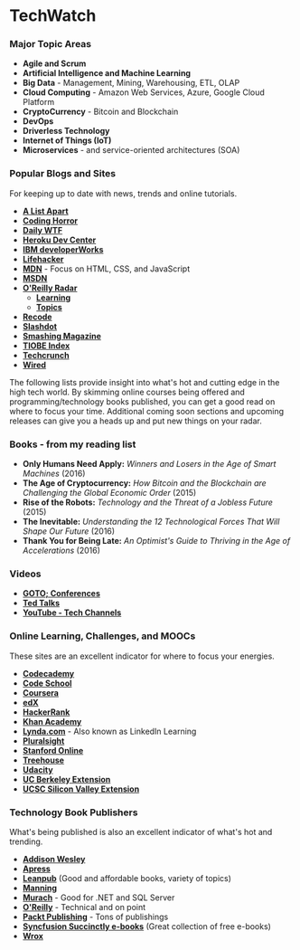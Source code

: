 # TechWatch

### Major Topic Areas

- **Agile and Scrum**
- **Artificial Intelligence and Machine Learning**
- **Big Data** - Management, Mining, Warehousing, ETL, OLAP
- **Cloud Computing** - Amazon Web Services, Azure, Google Cloud Platform
- **CryptoCurrency** - Bitcoin and Blockchain
- **DevOps**
- **Driverless Technology**
- **Internet of Things (IoT)**
- **Microservices** - and  service-oriented architectures (SOA)

### Popular Blogs and Sites

For keeping up to date with news, trends and online tutorials.

- **<a href="http://alistapart.com/" target="_blank">A List Apart</a>**
- **<a href="https://blog.codinghorror.com/" target="_blank">Coding Horror</a>**
- **<a href="http://thedailywtf.com/" target="_blank">Daily WTF</a>**
- **<a href="https://devcenter.heroku.com/" target="_blank">Heroku Dev Center</a>**
- **<a href="https://www.ibm.com/developerworks/" target="_blank">IBM developerWorks</a>**
- **<a href="http://lifehacker.com/" target="_blank">Lifehacker</a>**
- **<a href="https://developer.mozilla.org/en-US/" target="_blank">MDN</a>** - Focus on HTML, CSS, and JavaScript
- **<a href="https://msdn.microsoft.com/web-app-development-msdn" target="_blank">MSDN</a>**
- **<a href="https://www.oreilly.com/ideas" target="_blank">O'Reilly Radar</a>**
	- **<a href="https://www.oreilly.com/learning">Learning</a>**
	- **<a href="https://www.oreilly.com/topics">Topics</a>**
- **<a href="http://www.recode.net/" target="_blank">Recode</a>**
- **<a href="https://slashdot.org/" target="_blank">Slashdot</a>**
- **<a href="https://www.smashingmagazine.com/" target="_blank">Smashing Magazine</a>**
- **<a href="http://www.tiobe.com/tiobe-index/" target="_blank">TIOBE Index</a>**
- **<a href="https://techcrunch.com/" target="_blank">Techcrunch</a>**
- **<a href="http://www.wired.com/" target="_blank">Wired</a>**

The following lists provide insight into what's hot and cutting edge in the high tech world. By skimming online courses being offered and programming/technology books published, you can get a good read on where to focus your time. Additional coming soon sections and upcoming releases can give you a heads up and put new things on your radar.

### Books - from my reading list

- **Only Humans Need Apply:** *Winners and Losers in the Age of Smart Machines* (2016)
- **The Age of Cryptocurrency:** *How Bitcoin and the Blockchain are Challenging the Global Economic Order* (2015)
- **Rise of the Robots:** *Technology and the Threat of a Jobless Future* (2015)
- **The Inevitable:** *Understanding the 12 Technological Forces That Will Shape Our Future* (2016)
- **Thank You for Being Late:** *An Optimist's Guide to Thriving in the Age of Accelerations* (2016)

### Videos

- **<a href="https://gotocon.com/" target="_blank">GOTO; Conferences</a>**
- **<a href="https://www.ted.com/" target="_blank">Ted Talks</a>**
- **<a href="https://www.youtube.com/channels/tech" target="_blank">YouTube - Tech Channels</a>**

### Online Learning, Challenges, and MOOCs

These sites are an excellent indicator for where to focus your energies.

- **<a href="https://www.codecademy.com/" target="_blank">Codecademy</a>**
- **<a href="https://www.codeschool.com/" target="_blank">Code School</a>**
- **<a href="https://www.coursera.org/" target="_blank">Coursera</a>**
- **<a href="https://www.edx.org/" target="_blank">edX</a>**
- **<a href="https://www.hackerrank.com/" target="_blank">HackerRank</a>**
- **<a href="https://www.khanacademy.org/" target="_blank">Khan Academy</a>**
- **<a href="https://www.lynda.com/" target="_blank">Lynda.com</a>** - Also known as LinkedIn Learning
- **<a href="https://www.pluralsight.com/" target="_blank">Pluralsight</a>**
- **<a href="http://online.stanford.edu/" target="_blank">Stanford Online</a>**
- **<a href="https://teamtreehouse.com/" target="_blank">Treehouse</a>**
- **<a href="https://www.udacity.com/" target="_blank">Udacity</a>**
- **<a href="http://extension.berkeley.edu/publicViewHome.do?method=load" target="_blank">UC Berkeley Extension</a>**
- **<a href="http://www.ucsc-extension.edu/content/engineering-and-technology-2" target="_blank">UCSC Silicon Valley Extension</a>**

### Technology Book Publishers

What's being published is also an excellent indicator of what's hot and trending.

- **<a href="http://www.informit.com/" target="_blank">Addison Wesley</a>**
- **<a href="https://www.apress.com/" target="_blank">Apress</a>**
- **<a href="https://leanpub.com/" target="_blank">Leanpub</a>** (Good and affordable books, variety of topics)
- **<a href="https://www.manning.com/" target="_blank">Manning</a>**
- **<a href="https://www.murach.com/" target="_blank">Murach</a>** - Good for .NET and SQL Server
- **<a href="http://www.oreilly.com/" target="_blank">O'Reilly</a>** - Technical and on point
- **<a href="https://www.packtpub.com/" target="_blank">Packt Publishing</a>** - Tons of publishings
- **<a href="https://www.syncfusion.com/resources/techportal/ebooks" target="_blank">Syncfusion Succinctly e-books</a>** (Great collection of free e-books)
- **<a href="http://www.wrox.com/WileyCDA/" target="_blank">Wrox</a>**
